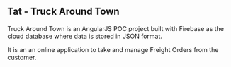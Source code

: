 ## Tat - Truck Around Town
Truck Around Town is an AngularJS POC project built with Firebase as the cloud database where data is stored in JSON format.

It is an an online application to take and manage Freight Orders from the customer.
